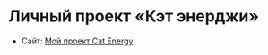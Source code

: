 # Личный проект «Кэт энерджи»
* Сайт: [Мой проект Cat Energy](https://romkalan.github.io/1345767-cat-energy-31/)
